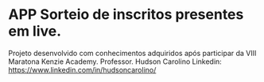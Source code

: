 # APP Sorteio de inscritos presentes em live.

Projeto desenvolvido com conhecimentos adquiridos após participar da VIII Maratona Kenzie Academy.
Professor. Hudson Carolino Linkedin: https://www.linkedin.com/in/hudsoncarolino/
